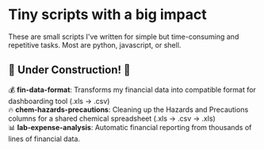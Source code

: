 # Tiny scripts with a big impact
These are small scripts I've written for simple but time-consuming and repetitive tasks. Most are python, javascript, or shell. 

## 🚧 Under Construction! 🚧
💰 **fin-data-format**: Transforms my financial data into compatible format for dashboarding tool (.xls -> .csv) <br>
🔥 **chem-hazards-precautions**: Cleaning up the Hazards and Precautions columns for a shared chemical spreadsheet (.xls -> .csv -> .xls) <br>
📊 **lab-expense-analysis**: Automatic financial reporting from thousands of lines of financial data.

